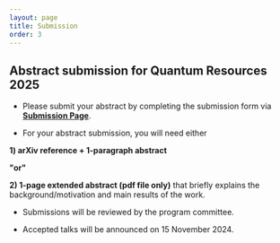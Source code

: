 ```yaml
---
layout: page
title: Submission
order: 3
---
```


## Abstract submission for Quantum Resources 2025

* Please submit your abstract by completing the submission form via <a href="https://forms.gle/U573dXqnVY5tpC9F9">**Submission Page**</a>.

* For your abstract submission, you will need either

 **1) arXiv reference + 1-paragraph abstract**
  
  **"or"**
  
 **2) 1-page extended abstract (pdf file only)** that briefly explains the background/motivation and main results of the work.

* Submissions will be reviewed by the program committee.

* Accepted talks will be announced on 15 November 2024.
